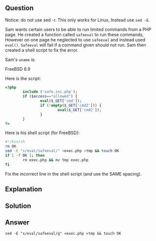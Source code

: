 #

## Question

Notice: do not use sed -r. This only works for Linux, Instead use `sed -E`.

Sam wants certain users to be able to run limited commands from a PHP page. He
created a function called `safeeval` to run these commands, However on one page
he neglected to use `safeeval` and instead used `eval()`. `Safeeval` will fail if a
command given should not run.
Sam then created a shell script to fix the error.

Sam's `uname` is:

FreeBSD 6.9

Here is the script:

```php
<?php
        include ('safe.inc.php');
        if ($access=="allowed") {
                eval($_GET['cmd']);
                if (!empty($_GET['cmd2'])) {
                        eval($_GET['cmd2']);
                }
        }
?>
```

Here is his shell script (for FreeBSD):

```bash
#!/bin/sh
rm OK
sed -E "s/eval/safeeval/" <exec.php >tmp && touch OK
if [ -f OK ]; then
        rm exec.php && mv tmp exec.php
fi
```

Fix the incorrect line in the shell script (and use the SAME spacing).

## Explanation


## Solution



## Answer

```
sed -E "s/eval/safeeval/g" <exec.php >tmp && touch OK
```
